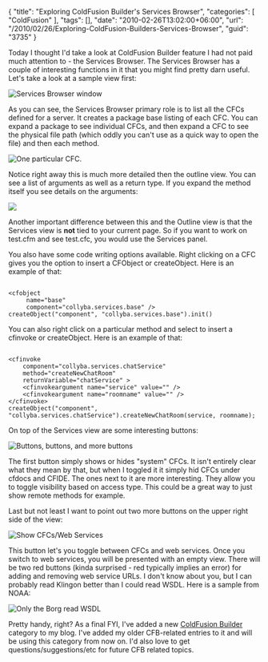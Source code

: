 {
	"title": "Exploring ColdFusion Builder's Services Browser",
	"categories": [
		"ColdFusion"
	],
	"tags": [],
	"date": "2010-02-26T13:02:00+06:00",
	"url": "/2010/02/26/Exploring-ColdFusion-Builders-Services-Browser",
	"guid": "3735"
}

Today I thought I'd take a look at ColdFusion Builder feature I had not paid much attention to - the Services Browser. The Services Browser has a couple of interesting functions in it that you might find pretty darn useful. Let's take a look at a sample view first:

<p/>
<!--more-->
<img src="https://static.raymondcamden.com/images/cfjedi/Screen shot 2010-02-26 at 12.16.28 PM.png" title="Services Browser window" />
<p/>

As you can see, the Services Browser primary role is to list all the CFCs defined for a server. It creates a package base listing of each CFC. You can expand a package to see individual CFCs, and then expand a CFC to see the physical file path (which oddly you can't use as a quick way to open the file) and then each method.
<p/>

<img src="https://static.raymondcamden.com/images/cfjedi/Screen shot 2010-02-26 at 12.18.33 PM.png" title="One particular CFC." />
<p/>

Notice right away this is much more detailed then the outline view. You can see a list of arguments as well as a return type. If you expand the method itself you see details on the arguments:
<p/>

<img src="https://static.raymondcamden.com/images/cfjedi/Screen shot 2010-02-26 at 12.20.39 PM.png" />
<p/>

Another important difference between this and the Outline view is that the Services view is <b>not</b> tied to your current page. So if you want to work on test.cfm and see test.cfc, you would use the Services panel. 
<p/>

You also have some code writing options available. Right clicking on a CFC gives you the option to insert a CFObject or createObject. Here is an example of that:
<p/>

<code>
&lt;cfobject 
	 name="base" 
	 component="collyba.services.base" /&gt;
createObject("component", "collyba.services.base").init()
</code>

<p/>

You can also right click on a particular method and select to insert a cfinvoke or createObject. Here is an example of that:

<p/>

<code>
&lt;cfinvoke 
	component="collyba.services.chatService" 
	method="createNewChatRoom"  
	returnVariable="chatService" &gt;
	&lt;cfinvokeargument name="service" value="" /&gt;
	&lt;cfinvokeargument name="roomname" value="" /&gt;
&lt;/cfinvoke&gt;
createObject("component", "collyba.services.chatService").createNewChatRoom(service, roomname);
</code>

<p/>

On top of the Services view are some interesting buttons:

<p/>

<img src="https://static.raymondcamden.com/images/cfjedi/Screen shot 2010-02-26 at 12.24.38 PM.png" title="Buttons, buttons, and more buttons" />

<p/>

The first button simply shows or hides "system" CFCs. It isn't entirely clear what they mean by that, but when I toggled it it simply hid CFCs under cfdocs and CFIDE. The ones next to it are more interesting. They allow you to toggle visibility based on access type. This could be a great way to just show remote methods for example. 

<p/>

Last but not least I want to point out two more buttons on the upper right side of the view:

<p/>

<img src="https://static.raymondcamden.com/images/cfjedi/Screen shot 2010-02-26 at 12.31.23 PM.png" title="Show CFCs/Web Services" />

<p/>

This button let's you toggle between CFCs and web services. Once you switch to web services, you will be presented with an empty view. There will be two red buttons (kinda surprised - red typically implies an error) for adding and removing web service URLs. I don't know about you, but I can probably read Klingon better than I could read WSDL. Here is a sample from NOAA:

<p/>

<img src="https://static.raymondcamden.com/images/cfjedi/Screen shot 2010-02-26 at 12.36.59 PM.png" title="Only the Borg read WSDL" />

<p/>

Pretty handy, right? As a final FYI, I've added a new <a href="http://www.raymondcamden.com/index.cfm/ColdFusion-Builder">ColdFusion Builder</a> category to my blog. I've added my older CFB-related entries to it and will be using this category from now on. I'd also love to get questions/suggestions/etc for future CFB related topics.